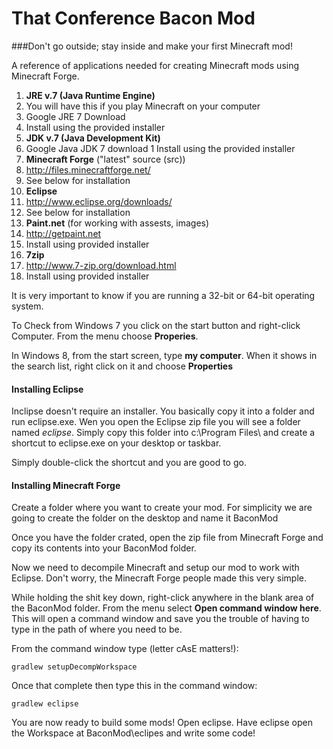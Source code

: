 That Conference Bacon Mod   
=========================   

###Don't go outside; stay inside and make your first Minecraft mod!   
   
   
A reference of applications needed for creating Minecraft mods using Minecraft Forge.  

1. **JRE v.7 (Java Runtime Engine)** 
 1. You will have this if you play Minecraft on your computer
 1. Google JRE 7 Download
 1. Install using the provided installer
1. **JDK v.7 (Java Development Kit)**
 1. Google Java JDK 7 download
 1 Install using the provided installer
1. **Minecraft Forge** ("latest" source (src))
 1. http://files.minecraftforge.net/
 1. See below for installation
1. **Eclipse**
 1. http://www.eclipse.org/downloads/
 1. See below for installation
1. **Paint.net** (for working with assests, images)
 1. http://getpaint.net
 1. Install using provided installer
1. **7zip**
 1. http://www.7-zip.org/download.html
 1. Install using provided installer

It is very important to know if you are running a 32-bit or 64-bit operating system.  
   
To Check from Windows 7 you click on the start button and right-click Computer. From the menu choose **Properies**.

In Windows 8, from the start screen, type **my computer**. When it shows in the search list, right click on it and choose **Properties**  
  
  
#### Installing Eclipse
Inclipse doesn't require an installer.  You basically copy it into a folder and run eclipse.exe.  Wen you open the Eclipse zip file you will see a folder named *eclipse*.  Simply copy this folder into c:\Program Files\ and create a shortcut to eclipse.exe on your desktop or taskbar.  

Simply double-click the shortcut and you are good to go. 

#### Installing Minecraft Forge
Create a folder where you want to create your mod.  For simplicity we are going to create the folder on the desktop and name it BaconMod  

Once you have the folder crated, open the zip file from Minecraft Forge and copy its contents into your BaconMod folder.  
  
Now we need to decompile Minecraft and setup our mod to work with Eclipse.  Don't worry, the Minecraft Forge people made this very simple.  

While holding the shit key down, right-click anywhere in the blank area of the BaconMod folder.  From the menu select **Open command window here**.  This will open a command window and save you the trouble of having to type in the path of where you need to be.  

From the command window type (letter cAsE matters!):  

`gradlew setupDecompWorkspace`  

Once that complete then type this in the command window:  

`gradlew eclipse`

   
   
You are now ready to build some mods!  Open eclipse.  Have eclipse open the Workspace at BaconMod\eclipes and write some code!



